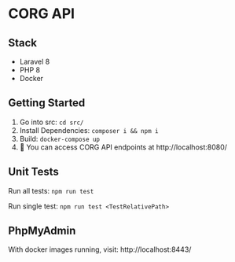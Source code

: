 # CORG API

## Stack

- Laravel 8
- PHP 8
- Docker

## Getting Started

1. Go into src: `cd src/`
1. Install Dependencies: `composer i && npm i`
1. Build: `docker-compose up`
1. 🎉 You can access CORG API endpoints at http://localhost:8080/

## Unit Tests

Run all tests: `npm run test`

Run single test: `npm run test <TestRelativePath>`

## PhpMyAdmin

With docker images running, visit: http://localhost:8443/
